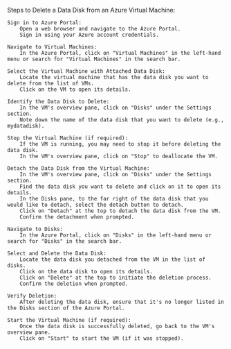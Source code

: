 Steps to Delete a Data Disk from an Azure Virtual Machine:

    Sign in to Azure Portal:
        Open a web browser and navigate to the Azure Portal.
        Sign in using your Azure account credentials.

    Navigate to Virtual Machines:
        In the Azure Portal, click on "Virtual Machines" in the left-hand menu or search for "Virtual Machines" in the search bar.

    Select the Virtual Machine with Attached Data Disk:
        Locate the virtual machine that has the data disk you want to delete from the list of VMs.
        Click on the VM to open its details.

    Identify the Data Disk to Delete:
        In the VM's overview pane, click on "Disks" under the Settings section.
        Note down the name of the data disk that you want to delete (e.g., mydatadisk).

    Stop the Virtual Machine (if required):
        If the VM is running, you may need to stop it before deleting the data disk.
        In the VM's overview pane, click on "Stop" to deallocate the VM.

    Detach the Data Disk from the Virtual Machine:
        In the VM's overview pane, click on "Disks" under the Settings section.
        Find the data disk you want to delete and click on it to open its details.
        In the Disks pane, to the far right of the data disk that you would like to detach, select the detach button to detach.
        Click on "Detach" at the top to detach the data disk from the VM.
        Confirm the detachment when prompted.

    Navigate to Disks:
        In the Azure Portal, click on "Disks" in the left-hand menu or search for "Disks" in the search bar.

    Select and Delete the Data Disk:
        Locate the data disk you detached from the VM in the list of disks.
        Click on the data disk to open its details.
        Click on "Delete" at the top to initiate the deletion process.
        Confirm the deletion when prompted.

    Verify Deletion:
        After deleting the data disk, ensure that it's no longer listed in the Disks section of the Azure Portal.

    Start the Virtual Machine (if required):
        Once the data disk is successfully deleted, go back to the VM's overview pane.
        Click on "Start" to start the VM (if it was stopped).
